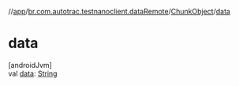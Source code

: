 //[app](../../../index.md)/[br.com.autotrac.testnanoclient.dataRemote](../index.md)/[ChunkObject](index.md)/[data](data.md)

# data

[androidJvm]\
val [data](data.md): [String](https://kotlinlang.org/api/latest/jvm/stdlib/kotlin/-string/index.html)
